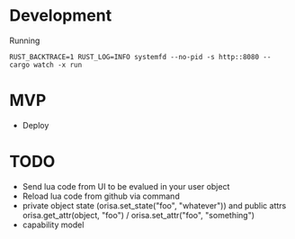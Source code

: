 # Development

Running

```
RUST_BACKTRACE=1 RUST_LOG=INFO systemfd --no-pid -s http::8080 -- cargo watch -x run
```

# MVP
* Deploy

# TODO

* Send lua code from UI to be evalued in your user object
* Reload lua code from github via command
* private object state (orisa.set_state("foo", "whatever")) and public attrs orisa.get_attr(object, "foo") / orisa.set_attr("foo", "something")
* capability model